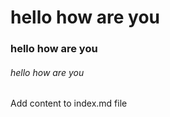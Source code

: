 # hello how are you
### hello how are you
###### hello how are you





Add content to index.md file
